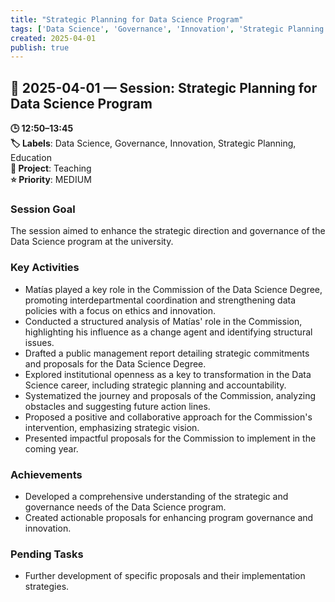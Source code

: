 ```yaml
---
title: "Strategic Planning for Data Science Program"
tags: ['Data Science', 'Governance', 'Innovation', 'Strategic Planning', 'Education']
created: 2025-04-01
publish: true
---
```


## 📅 2025-04-01 — Session: Strategic Planning for Data Science Program

**🕒 12:50–13:45**  
**🏷️ Labels**: Data Science, Governance, Innovation, Strategic Planning, Education  
**📂 Project**: Teaching  
**⭐ Priority**: MEDIUM  


### Session Goal
The session aimed to enhance the strategic direction and governance of the Data Science program at the university.

### Key Activities
- Matías played a key role in the Commission of the Data Science Degree, promoting interdepartmental coordination and strengthening data policies with a focus on ethics and innovation.
- Conducted a structured analysis of Matías' role in the Commission, highlighting his influence as a change agent and identifying structural issues.
- Drafted a public management report detailing strategic commitments and proposals for the Data Science Degree.
- Explored institutional openness as a key to transformation in the Data Science career, including strategic planning and accountability.
- Systematized the journey and proposals of the Commission, analyzing obstacles and suggesting future action lines.
- Proposed a positive and collaborative approach for the Commission's intervention, emphasizing strategic vision.
- Presented impactful proposals for the Commission to implement in the coming year.

### Achievements
- Developed a comprehensive understanding of the strategic and governance needs of the Data Science program.
- Created actionable proposals for enhancing program governance and innovation.

### Pending Tasks
- Further development of specific proposals and their implementation strategies.
